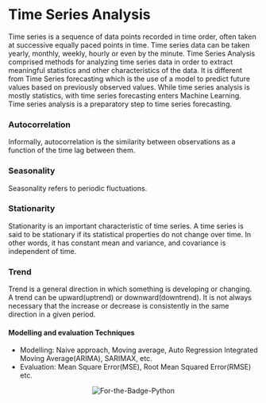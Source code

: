 # Time Series Analysis

Time series is a sequence of data points recorded in time order, often taken at successive equally paced points in time.
Time series data can be taken yearly, monthly, weekly, hourly or even by the minute.
Time Series Analysis comprised methods for analyzing time series data in order to extract meaningful statistics 
and other characteristics of the data. It is different from Time Series forecasting which is the use of a model to predict future 
values based on previously observed values. While time series analysis is mostly statistics, with time series forecasting enters Machine Learning. 
Time series analysis is a preparatory step to time series forecasting.

### Autocorrelation
Informally, autocorrelation is the similarity between observations as a function of the time lag between them.

### Seasonality
Seasonality refers to periodic fluctuations. 

### Stationarity
Stationarity is an important characteristic of time series. A time series is said to be stationary if its statistical properties
do not change over time. In other words, it has constant mean and variance, and covariance is independent of time.

### Trend
Trend is a general direction in which something is developing or changing. A trend can be upward(uptrend) or downward(downtrend). 
It is not always necessary that the increase or decrease is consistently in the same direction in a given period.

#### Modelling and evaluation Techniques

* Modelling: Naive approach, Moving average, Auto Regression Integrated Moving Average(ARIMA), SARIMAX, etc.
* Evaluation: Mean Square Error(MSE), Root Mean Squared Error(RMSE) etc.

<p align="center">
  <img alt="For-the-Badge-Python" src="http://ForTheBadge.com/images/badges/made-with-python.svg">
  
</p>
